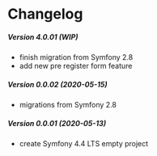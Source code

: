 Changelog
=========

##### Version 4.0.01 (WIP)
 * finish migration from Symfony 2.8
 * add new pre register form feature

##### Version 0.0.02 (2020-05-15)
 * migrations from Symfony 2.8
 
##### Version 0.0.01 (2020-05-13)
 * create Symfony 4.4 LTS empty project
